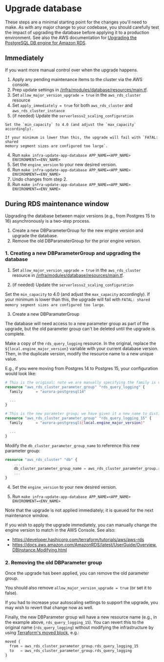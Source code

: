 # Upgrade database

These steps are a minimal starting point for the changes you'll need to make. As
with any major change to your codebase, you should carefully test the impact of
upgrading the database before applying it to a production environment. See also
the AWS documentation for [Upgrading the PostgreSQL DB engine for Amazon
RDS](https://docs.aws.amazon.com/AmazonRDS/latest/UserGuide/USER_UpgradeDBInstance.PostgreSQL.html#USER_UpgradeDBInstance.PostgreSQL.MajorVersion.Process).

## Immediately

If you want more manual control over when the upgrade happens.

1. Apply any pending maintenance items to the cluster via the AWS console.
2. Prep update settings in
   [/infra/modules/database/resources/main.tf](/infra/modules/database/resources/main.tf).
  1. Set `allow_major_version_upgrade = true` in the `aws_rds_cluster` resource
  2. Set `apply_immediately = true` for both `aws_rds_cluster` and `aws_rds_cluster_instance`
  3. (if needed) Update the `serverlessv2_scaling_configuration`

    Set the `min_capacity` to 4.0 (and adjust the `max_capacity` accordingly).

    If your minimum is lower than this, the upgrade will fail with `FATAL: shared
    memory segment sizes are configured too large`.

4. Run `make infra-update-app-database APP_NAME=<APP_NAME> ENVIRONMENT=<ENV_NAME>`
5. Set the `engine_version` to your new desired version.
6. Run `make infra-update-app-database APP_NAME=<APP_NAME> ENVIRONMENT=<ENV_NAME>`
7. Undo changes from step 2.
6. Run `make infra-update-app-database APP_NAME=<APP_NAME> ENVIRONMENT=<ENV_NAME>`

## During RDS maintenance window

Upgrading the database between major versions (e.g., from Postgres 15 to 16)
asynchronously is a two-step process.

1. Create a new DBParameterGroup for the new engine version and upgrade the database.
2. Remove the old DBParamaterGroup for the prior engine version.

### 1. Creating a new DBParameterGroup and upgrading the database

1. Set `allow_major_version_upgrade = true` in the `aws_rds_cluster` resource in [/infra/modules/database/resources/main.tf](/infra/modules/database/resources/main.tf).

2. (if needed) Update the `serverlessv2_scaling_configuration`

Set the `min_capacity` to 4.0 (and adjust the `max_capacity` accordingly).
If your minimum is lower than this, the upgrade will fail with `FATAL: shared memory segment sizes are configured too large`.

3. Create a new DBParamaterGroup

The database will need access to a new parameter group as part of the upgrade, but the old parameter group can't be deleted until the upgrade is complete.

Make a copy of the `rds_query_logging` resource.
In the original, replace the `${local.engine_major_version}` variable with your current database version.
Then, in the duplicate version, modify the resource name to a new unique value.

E.g., if you were moving from Postgres 14 to Postgres 15, your configuration would look like:

```terraform
# This is the original; note we are manually specifying the family is v14 since after the changes are applied the new engine major version will be 15.
resource "aws_rds_cluster_parameter_group" "rds_query_logging" {
  family      = "aurora-postgresql14"

  ...
}

# This is the new parameter group; we have given it a new name to distinguish it.
resource "aws_rds_cluster_parameter_group" "rds_query_logging_15" {
  family      = "aurora-postgresql${local.engine_major_version}"

  ...
}
```

Modify the `db_cluster_parameter_group_name` to reference this new parameter group:

```terraform
resource "aws_rds_cluster" "db" {
    ...
    db_cluster_parameter_group_name = aws_rds_cluster_parameter_group.rds_query_logging_15.name
    ...
}
```

4. Set the `engine_version` to your new desired version.

5. Run `make infra-update-app-database APP_NAME=<APP_NAME> ENVIRONMENT=<ENV_NAME>`

Note that the upgrade is not applied immediately; it is queued for the next maintenance window.

If you wish to apply the upgrade immediately, you can manually change the engine version to match in the AWS Console. See also:

 - https://developer.hashicorp.com/terraform/tutorials/aws/aws-rds
 - https://docs.aws.amazon.com/AmazonRDS/latest/UserGuide/Overview.DBInstance.Modifying.html


### 2. Removing the old DBParameter group

Once the upgrade has been applied, you can remove the old parameter group.

You should also remove `allow_major_version_upgrade = true` (or set it to false).

If you had to increase your autoscaling settings to support the upgrade, you may wish to revert that change now as well.

Finally, the new DBParameter group will have a new resource name (e.g., in the example above, `rds_query_logging_15`). You can revert this to the original name (`rds_query_logging`) without modifying the infrastructure by using [Terraform's moved block](https://developer.hashicorp.com/terraform/cli/state/move), e.g.:

```terraform
moved {
  from = aws_rds_cluster_parameter_group.rds_query_logging_15
  to   = aws_rds_cluster_parameter_group.rds_query_logging
}
```
